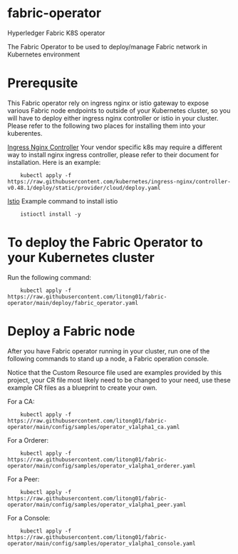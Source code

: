 # fabric-operator
Hyperledger Fabric K8S operator

The Fabric Operator to be used to deploy/manage Fabric network in Kubernetes environment

# Prerequsite
This Fabric operator rely on ingress nginx or istio gateway to expose various Fabric
node endpoints to outside of your Kubernetes cluster, so you will have to deploy either
ingress nginx controller or istio in your cluster. Please refer to the following two
places for installing them into your kuberentes.

[Ingress Nginx Controller](https://kubernetes.github.io/ingress-nginx/deploy/)
Your vendor specific k8s may require a different way to install nginx ingress
controller, please refer to their document for installation. Here is an example:
```
    kubectl apply -f https://raw.githubusercontent.com/kubernetes/ingress-nginx/controller-v0.48.1/deploy/static/provider/cloud/deploy.yaml
```

[Istio](https://istio.io/latest/docs/setup/)
Example command to install istio
```
    istioctl install -y
```

# To deploy the Fabric Operator to your Kubernetes cluster

Run the following command:

```
    kubectl apply -f https://raw.githubusercontent.com/litong01/fabric-operator/main/deploy/fabric_operator.yaml
```

# Deploy a Fabric node

After you have Fabric operator running in your cluster, run one of the following
commands to stand up a node, a Fabric operation console.

Notice that the Custom Resource file used are examples provided by this project,
your CR file most likely need to be changed to your need, use these example CR
files as a blueprint to create your own.

For a CA:
```
    kubectl apply -f https://raw.githubusercontent.com/litong01/fabric-operator/main/config/samples/operator_v1alpha1_ca.yaml
```

For a Orderer:
```
    kubectl apply -f https://raw.githubusercontent.com/litong01/fabric-operator/main/config/samples/operator_v1alpha1_orderer.yaml
```

For a Peer:
```
    kubectl apply -f https://raw.githubusercontent.com/litong01/fabric-operator/main/config/samples/operator_v1alpha1_peer.yaml
```

For a Console:
```
    kubectl apply -f https://raw.githubusercontent.com/litong01/fabric-operator/main/config/samples/operator_v1alpha1_console.yaml
```
